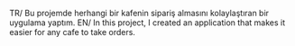 TR/ Bu projemde herhangi bir kafenin sipariş almasını kolaylaştıran bir uygulama yaptım.
EN/ In this project, I created an application that makes it easier for any cafe to take orders.
